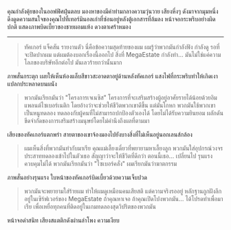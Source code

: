 คุณกำลังคุ้ยของในออฟฟิศฝุ่นตลบ มองหาของมีค่าท่ามกลางความวุ่นวาย เสียงหึ่งๆ ดังมาจากมุมหนึ่ง ดึงดูดความสนใจของคุณไปที่เทอร์มินอลเก่าที่ซ่อนอยู่หลังตู้เอกสารที่ล้มลง หน้าจอกระพริบอย่างผิดปกติ แสดงภาพบิดเบี้ยวของชายผอมแห้ง ดวงตาเศร้าหมอง

---

> ทัคเกอร์ แจ็คสัน รายงานตัว นี่คือข้อความสุดท้ายของผม ผมรู้ว่าพวกมันกำลังฟัง กำลังดู รอที่จะปิดปากผม แต่ผมต้องบอกเรื่องนี้ออกไป สิ่งที่ MegaEstate กำลังทำ… มันไม่ใช่แค่ความโลภของบริษัทอีกต่อไป มันเลวร้ายกว่านั้นมาก

ภาพสั่นกระตุก เผยให้เห็นห้องแล็บสีขาวสะอาดตาอยู่ด้านหลังทัคเกอร์ แสงไฟที่กระพริบทำให้เกิดเงาแปลกประหลาดบนผนัง

> พวกมันเรียกมันว่า "โครงการเจเนซิส" โครงการที่จะเสริมสร้างผู้อยู่อาศัยรายได้น้อยด้วยอิมแพลนต์ไซเบอร์เนติก โดยอ้างว่าจะช่วยให้ชีวิตพวกเขาดีขึ้น แต่มันโกหก พวกมันใช้พวกเขาเป็นหนูทดลอง ทดลองกับผู้คนที่ไม่สามารถปกป้องตัวเองได้ โดยไม่ได้รับความยินยอม ผลักดันขีดจำกัดของการเสริมสร้างมนุษย์โดยไม่คำนึงถึงผลที่ตามมา

เสียงของทัคเกอร์แตกพร่า สายตาของเขาจ้องมองไปยังบางสิ่งที่ไม่เห็นอยู่นอกเลนส์กล้อง

> ผมเห็นสิ่งที่พวกมันทำกับมาเรีย คุณแม่เลี้ยงเดี่ยวที่พยายามหาเลี้ยงลูก พวกมันใส่อุปกรณ์วงจรประสาททดลองเข้าไปในตัวเธอ สัญญาว่าจะให้ชีวิตที่ดีกว่า ตอนนี้เธอ… เปลี่ยนไป รุนแรง ควบคุมไม่ได้ พวกมันเรียกมันว่า "ไซเบอร์คลั่ง" ผมเรียกมันว่าฆาตกรรม

ภาพสั่นอย่างรุนแรง ใบหน้าของทัคเกอร์บิดเบี้ยวด้วยความเจ็บปวด

> พวกมันจะพยายามใส่ร้ายผม ทำให้ผมดูเหมือนคนเสียสติ แต่ความจริงรออยู่ หลักฐานถูกฝังลึกอยู่ในเซิร์ฟเวอร์ของ MegaEstate ถ้าคุณหาเจอ ถ้าคุณเปิดโปงพวกมัน… ได้โปรดทำเพื่อมาเรีย เพื่อเหยื่อทุกคนที่ติดอยู่ในเกมทดลองสุดวิปริตของพวกมัน

หน้าจอดำสนิท เสียงสแตติกดังผ่านลำโพง ความเงียบ
